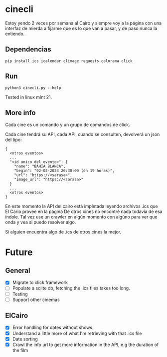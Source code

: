 # cinecli

Estoy yendo 2 veces por semana al Cairo y siempre voy a la página con una interfaz de mierda a fijarme
que es lo que van a pasar, y de paso nunca la entiendo.

## Dependencias

```terminal
pip install ics icalendar climage requests colorama click
```

## Run

```terminal
python3 cinecli.py --help
```

Tested in linux mint 21.

## More info
Cada cine es un comando y un grupo de comandos de click.

Cada cine tendrá su API, cada API, cuando se consulten, devolverá un json del tipo:

```terminal
{
  <otros eventos>
  ...
  "<id unico del evento>": {
    "name": "BAHÍA BLANCA",
    "begin": "02-02-2023 20:30:00 (en 19 horas)",
    "url": "https://<sarasa>",
    "image_url": "https://<sarasa>"
  }
  ...
  <otros eventos>
}
```
En este momento la API del cairo está impletada leyendo archivos .ics que El Cario provee en la página
De otros cines no encontré nada todavía de esa índole.
Tal vez use un crawler en algún momento con algúno para ver que onda y vea si puedo resolver algo.

Si alguien encuentra algo de .ics de otros cines la mejor.


# Future
## General
- [X] Migrate to click framework
- [ ] Populate a sqlite db, fetching the .ics files takes too long.
- [ ] Testing
- [ ] Support other cinemas

## ElCairo
- [X] Error handling for dates without shows.
- [X] Understand a little more of what I'm retrieving with that .ics file
- [X] Date sorting
- [X] Crawl the info url to get more information in the API, e.g the duration of the film
